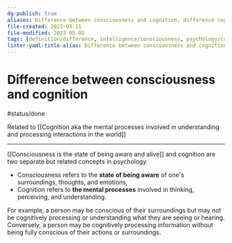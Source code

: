 ```yaml
---
dg-publish: true
aliases: Difference between consciousness and cognition, difference cognition, difference consciousness
file-created: 2023-03-11
file-modified: 2023-05-05
tags: [definition/difference, intelligence/consciousness, psychology/cognition]
linter-yaml-title-alias: Difference between consciousness and cognition
---
```


# Difference between consciousness and cognition

#status/done

Related to [[Cognition aka the mental processes involved in understanding and processing interactions in the world]]

---

[[Consciousness is the state of being aware and alive]] and cognition are two separate but related concepts in psychology.

- Consciousness refers to the **state of being aware** of one's surroundings, thoughts, and emotions,
- Cognition refers to **the mental processes** involved in thinking, perceiving, and understanding.

For example, a person may be conscious of their surroundings but may not be cognitively processing or understanding what they are seeing or hearing. Conversely, a person may be cognitively processing information without being fully conscious of their actions or surroundings.
